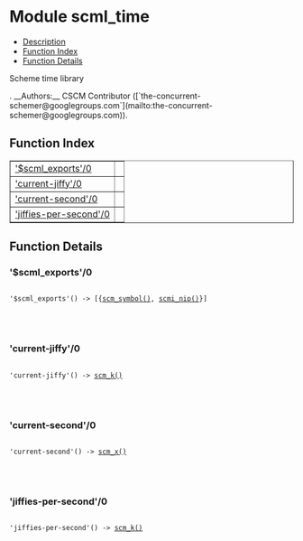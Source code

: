 

# Module scml_time #
* [Description](#description)
* [Function Index](#index)
* [Function Details](#functions)


<p>Scheme time library</p>.
__Authors:__ CSCM Contributor ([`the-concurrent-schemer@googlegroups.com`](mailto:the-concurrent-schemer@googlegroups.com)).
<a name="index"></a>

## Function Index ##


<table width="100%" border="1" cellspacing="0" cellpadding="2" summary="function index"><tr><td valign="top"><a href="#%24scml_exports-0">'$scml_exports'/0</a></td><td></td></tr><tr><td valign="top"><a href="#current-jiffy-0">'current-jiffy'/0</a></td><td></td></tr><tr><td valign="top"><a href="#current-second-0">'current-second'/0</a></td><td></td></tr><tr><td valign="top"><a href="#jiffies-per-second-0">'jiffies-per-second'/0</a></td><td></td></tr></table>


<a name="functions"></a>

## Function Details ##

<a name="%24scml_exports-0"></a>

### '$scml_exports'/0 ###


<pre><code>
'$scml_exports'() -&gt; [{<a href="#type-scm_symbol">scm_symbol()</a>, <a href="#type-scmi_nip">scmi_nip()</a>}]
</code></pre>

<br></br>



<a name="current-jiffy-0"></a>

### 'current-jiffy'/0 ###


<pre><code>
'current-jiffy'() -&gt; <a href="#type-scm_k">scm_k()</a>
</code></pre>

<br></br>



<a name="current-second-0"></a>

### 'current-second'/0 ###


<pre><code>
'current-second'() -&gt; <a href="#type-scm_x">scm_x()</a>
</code></pre>

<br></br>



<a name="jiffies-per-second-0"></a>

### 'jiffies-per-second'/0 ###


<pre><code>
'jiffies-per-second'() -&gt; <a href="#type-scm_k">scm_k()</a>
</code></pre>

<br></br>



